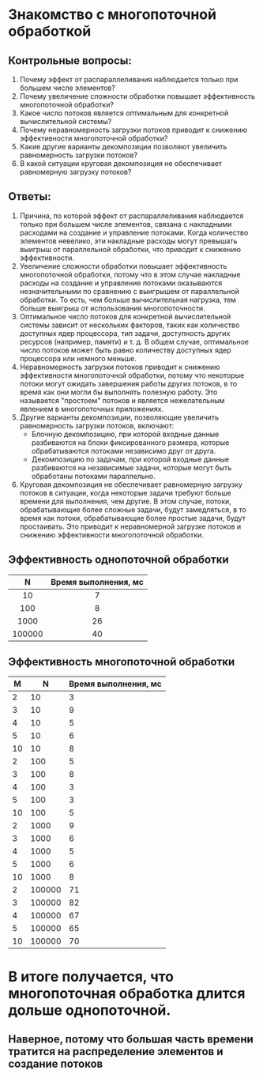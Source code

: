 # Знакомство с многопоточной обработкой
## Контрольные вопросы:
1. Почему эффект от распараллеливания наблюдается только при большем числе элементов?
2. Почему увеличение сложности обработки повышает эффективность многопоточной обработки?
3. Какое число потоков является оптимальным для конкретной вычислительной системы?
4. Почему неравномерность загрузки потоков приводит к снижению эффективности многопоточной обработки?
5. Какие другие варианты декомпозиции позволяют увеличить равномерность загрузки потоков?
6. В какой ситуации круговая декомпозиция не обеспечивает равномерную загрузку потоков?
## Ответы:
1. Причина, по которой эффект от распараллеливания наблюдается только при большем числе элементов, связана с накладными расходами на создание и управление потоками. Когда количество элементов невелико, эти накладные расходы могут превышать выигрыш от параллельной обработки, что приводит к снижению эффективности.
2. Увеличение сложности обработки повышает эффективность многопоточной обработки, потому что в этом случае накладные расходы на создание и управление потоками оказываются незначительными по сравнению с выигрышем от параллельной обработки. То есть, чем больше вычислительная нагрузка, тем больше выигрыш от использования многопоточности.
3. Оптимальное число потоков для конкретной вычислительной системы зависит от нескольких факторов, таких как количество доступных ядер процессора, тип задачи, доступность других ресурсов (например, памяти) и т. д. В общем случае, оптимальное число потоков может быть равно количеству доступных ядер процессора или немного меньше.
4. Неравномерность загрузки потоков приводит к снижению эффективности многопоточной обработки, потому что некоторые потоки могут ожидать завершения работы других потоков, в то время как они могли бы выполнять полезную работу. Это называется "простоем" потоков и является нежелательным явлением в многопоточных приложениях.
5. Другие варианты декомпозиции, позволяющие увеличить равномерность загрузки потоков, включают:
    - Блочную декомпозицию, при которой входные данные разбиваются на блоки фиксированного размера, которые обрабатываются потоками независимо друг от друга.
    - Декомпозицию по задачам, при которой входные данные разбиваются на независимые задачи, которые могут быть обработаны потоками параллельно.
6. Круговая декомпозиция не обеспечивает равномерную загрузку потоков в ситуации, когда некоторые задачи требуют больше времени для выполнения, чем другие. В этом случае, потоки, обрабатывающие более сложные задачи, будут замедляться, в то время как потоки, обрабатывающие более простые задачи, будут простаивать. Это приводит к неравномерной загрузке потоков и снижению эффективности многопоточной обработки.

## Эффективность однопоточной обработки
| N      | Время выполнения, мс |
|:------:|:--------------------:|
| 10     | 7                    |
| 100    | 8                    |
| 1000   | 26                   |
| 100000 | 40                   |
## Эффективность многопоточной обработки
| M  | N      | Время выполнения, мс |
| -- | ------ | -------------------- |
| 2  | 10     | 3                    |
| 3  | 10     | 9                    |
| 4  | 10     | 5                    |
| 5  | 10     | 6                    |
| 10 | 10     | 8                    |
| 2  | 100    | 5                    |
| 3  | 100    | 8                    |
| 4  | 100    | 3                    |
| 5  | 100    | 3                    |
| 10 | 100    | 5                    |
| 2  | 1000   | 9                    |
| 3  | 1000   | 6                    |
| 4  | 1000   | 5                    |
| 5  | 1000   | 6                    |
| 10 | 1000   | 8                    |
| 2  | 100000 | 71                   |
| 3  | 100000 | 82                   |
| 4  | 100000 | 67                   |
| 5  | 100000 | 65                   |
| 10 | 100000 | 70                   |
# В итоге получается, что многопоточная обработка длится дольше однопоточной.
## Наверное, потому что большая часть времени тратится на распределение элементов и создание потоков